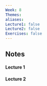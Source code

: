 ```yaml
---
Week: 8
Themes: 
aliases: 
Lecture1: false
Lecture2: false
Exercises: false
---
```


## Notes

#### Lecture 1

#### Lecture 2

